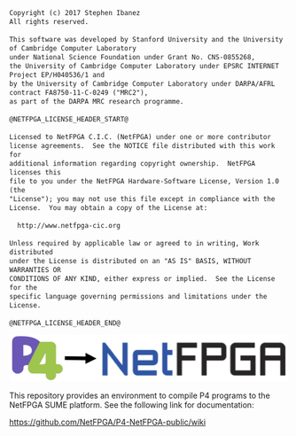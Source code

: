 
    Copyright (c) 2017 Stephen Ibanez
    All rights reserved.
   
    This software was developed by Stanford University and the University of Cambridge Computer Laboratory 
    under National Science Foundation under Grant No. CNS-0855268,
    the University of Cambridge Computer Laboratory under EPSRC INTERNET Project EP/H040536/1 and
    by the University of Cambridge Computer Laboratory under DARPA/AFRL contract FA8750-11-C-0249 ("MRC2"), 
    as part of the DARPA MRC research programme.
   
    @NETFPGA_LICENSE_HEADER_START@
   
    Licensed to NetFPGA C.I.C. (NetFPGA) under one or more contributor
    license agreements.  See the NOTICE file distributed with this work for
    additional information regarding copyright ownership.  NetFPGA licenses this
    file to you under the NetFPGA Hardware-Software License, Version 1.0 (the
    "License"); you may not use this file except in compliance with the
    License.  You may obtain a copy of the License at:
   
      http://www.netfpga-cic.org
   
    Unless required by applicable law or agreed to in writing, Work distributed
    under the License is distributed on an "AS IS" BASIS, WITHOUT WARRANTIES OR
    CONDITIONS OF ANY KIND, either express or implied.  See the License for the
    specific language governing permissions and limitations under the License.
   
    @NETFPGA_LICENSE_HEADER_END@


![P4-NetFPGA-logo](./P4-NetFPGA_logo.png)

This repository provides an environment to compile P4 programs to the NetFPGA
SUME platform. See the following link for documentation:

https://github.com/NetFPGA/P4-NetFPGA-public/wiki


